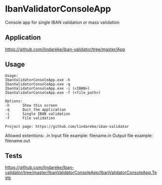 # IbanValidatorConsoleApp

Console app for single IBAN validation or mass validation

## Application
https://github.com/lindareke/iban-validator/tree/master/App

## Usage
```
Usage:
IbanValidatorConsoleApp.exe -h
IbanValidatorConsoleApp.exe -q
IbanValidatorConsoleApp.exe -i (<IBAN>)
IbanValidatorConsoleApp.exe -f (<file_path>)

Options:
-h      Show this screen
-q      Quit the application
-i      Single IBAN validation
-f      File validation

Project page: https://github.com/lindareke/iban-validator
```


Allowed extentions: .in
Input file example: filename.in
Output file example: filename.out

## Tests
https://github.com/lindareke/iban-validator/tree/master/IbanValidatorConsoleApp/IbanValidatorConsoleApp.Tests